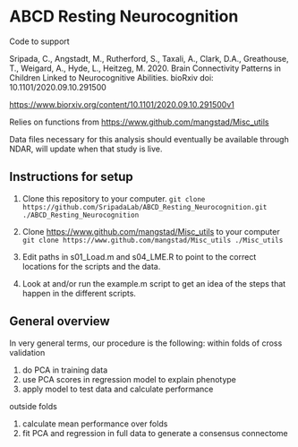 # ABCD Resting Neurocognition

Code to support

Sripada, C., Angstadt, M., Rutherford, S., Taxali, A., Clark, D.A., Greathouse, T., Weigard, A., Hyde, L., Heitzeg, M. 2020. Brain Connectivity Patterns in Children Linked to Neurocognitive Abilities. bioRxiv doi: 10.1101/2020.09.10.291500

https://www.biorxiv.org/content/10.1101/2020.09.10.291500v1

Relies on functions from https://www.github.com/mangstad/Misc_utils

Data files necessary for this analysis should eventually be available through NDAR, will update when that study is live.

## Instructions for setup

1. Clone this repository to your computer. `git clone https://github.com/SripadaLab/ABCD_Resting_Neurocognition.git ./ABCD_Resting_Neurocognition`

1. Clone https://www.github.com/mangstad/Misc_utils to your computer `git clone https://www.github.com/mangstad/Misc_utils ./Misc_utils`

1. Edit paths in s01_Load.m and s04_LME.R to point to the correct locations for the scripts and the data.

1. Look at and/or run the example.m script to get an idea of the steps that happen in the different scripts.

## General overview
In very general terms, our procedure is the following:
within folds of cross validation
1. do PCA in training data
1. use PCA scores in regression model to explain phenotype
1. apply model to test data and calculate performance

outside folds
1. calculate mean performance over folds
1. fit PCA and regression in full data to generate a consensus connectome

